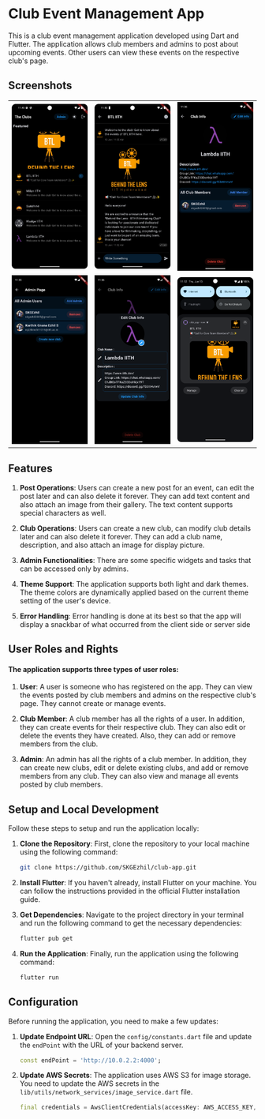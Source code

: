 # Club Event Management App

This is a club event management application developed using Dart and Flutter. The application allows club members and admins to post about upcoming events. Other users can view these events on the respective club's page.

## Screenshots
<table>
  <tr>
    <td><img src="screenshots/Screenshot_20240613_114923.png" alt="Screenshot 1" width="200"/></td>
    <td><img src="screenshots/Screenshot_20240613_115327.png" alt="Screenshot 3" width="200"/></td>
    <td><img src="screenshots/Screenshot_1718258798.png" alt="Screenshot 5" width="200"/></td>
  </tr>
  <tr>
    <td><img src="screenshots/Screenshot_1718258708.png" alt="Screenshot 4" width="200"/></td>
    <td><img src="screenshots/Screenshot_1718258807.png" alt="Screenshot 6" width="200"/></td>
    <td><img src="screenshots/Screenshot_20240613_115305.png" alt="Screenshot 2" width="200"/></td>

  </tr>
</table>


## Features

1. **Post Operations**: Users can create a new post for an event, can edit the post later and can also delete it forever. They can add text content and also attach an image from their gallery. The text content supports special characters as well.

2. **Club Operations**: Users can create a new club, can modify club details later and can also delete it forever. They can add a club name, description, and also attach an image for display picture.

3. **Admin Functionalities**: There are some specific widgets and tasks that can be accessed only by admins.

4. **Theme Support**: The application supports both light and dark themes. The theme colors are dynamically applied based on the current theme setting of the user's device.

5. **Error Handling**: Error handling is done at its best so that the app will display a snackbar of what occurred from the client side or server side


## User Roles and Rights

#### The application supports three types of user roles:

1. **User**: A user is someone who has registered on the app. They can view the events posted by club members and admins on the respective club's page. They cannot create or manage events.

2. **Club Member**: A club member has all the rights of a user. In addition, they can create events for their respective club. They can also edit or delete the events they have created. Also, they can add or remove members from the club.

3. **Admin**: An admin has all the rights of a club member. In addition, they can create new clubs, edit or delete existing clubs, and add or remove members from any club. They can also view and manage all events posted by club members.


## Setup and Local Development

Follow these steps to setup and run the application locally:

1. **Clone the Repository**: First, clone the repository to your local machine using the following command:

    ```bash
    git clone https://github.com/SKGEzhil/club-app.git
    ```

2. **Install Flutter**: If you haven't already, install Flutter on your machine. You can follow the instructions provided in the official Flutter installation guide.  
3. **Get Dependencies**: Navigate to the project directory in your terminal and run the following command to get the necessary dependencies:
    
    ```bash
    flutter pub get
    ```

4. **Run the Application**: Finally, run the application using the following command:

    ```bash
    flutter run
    ```

## Configuration

Before running the application, you need to make a few updates:

1. **Update Endpoint URL**: Open the `config/constants.dart` file and update the `endPoint` with the URL of your backend server.

    ```dart
    const endPoint = 'http://10.0.2.2:4000';
    ```
   
2. **Update AWS Secrets**: The application uses AWS S3 for image storage. You need to update the AWS secrets in the `lib/utils/network_services/image_service.dart` file.

    ```dart
    final credentials = AwsClientCredentials(accessKey: AWS_ACCESS_KEY, secretKey: AWS_SECRET_KEY);
    ```

